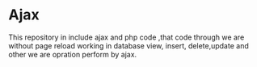 # Ajax
This repository in include ajax and php code ,that code through we are without page reload working in database view, insert, delete,update and other  we are opration perform by ajax.
